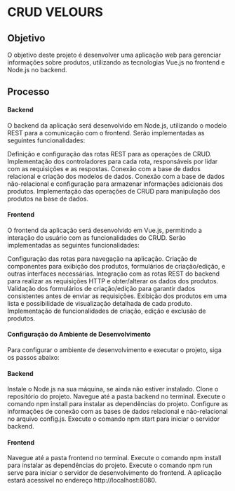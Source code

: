 # CRUD VELOURS

## Objetivo

O objetivo deste projeto é desenvolver uma aplicação web para gerenciar informações sobre produtos, utilizando as tecnologias Vue.js no frontend e Node.js no backend.

## Processo

#### Backend

O backend da aplicação será desenvolvido em Node.js, utilizando o modelo REST para a comunicação com o frontend. Serão implementadas as seguintes funcionalidades:

Definição e configuração das rotas REST para as operações de CRUD.
Implementação dos controladores para cada rota, responsáveis por lidar com as requisições e as respostas.
Conexão com a base de dados relacional e criação dos modelos de dados.
Conexão com a base de dados não-relacional e configuração para armazenar informações adicionais dos produtos.
Implementação das operações de CRUD para manipulação dos produtos na base de dados.

#### Frontend

O frontend da aplicação será desenvolvido em Vue.js, permitindo a interação do usuário com as funcionalidades do CRUD. Serão implementadas as seguintes funcionalidades:

Configuração das rotas para navegação na aplicação.
Criação de componentes para exibição dos produtos, formulários de criação/edição, e outras interfaces necessárias.
Integração com as rotas REST do backend para realizar as requisições HTTP e obter/alterar os dados dos produtos.
Validação dos formulários de criação/edição para garantir dados consistentes antes de enviar as requisições.
Exibição dos produtos em uma lista e possibilidade de visualização detalhada de cada produto.
Implementação de funcionalidades de criação, edição e exclusão de produtos.

#### Configuração do Ambiente de Desenvolvimento

Para configurar o ambiente de desenvolvimento e executar o projeto, siga os passos abaixo:

#### Backend

Instale o Node.js na sua máquina, se ainda não estiver instalado.
Clone o repositório do projeto.
Navegue até a pasta backend no terminal.
Execute o comando npm install para instalar as dependências do projeto.
Configure as informações de conexão com as bases de dados relacional e não-relacional no arquivo config.js.
Execute o comando npm start para iniciar o servidor backend.

#### Frontend

Navegue até a pasta frontend no terminal.
Execute o comando npm install para instalar as dependências do projeto.
Execute o comando npm run serve para iniciar o servidor de desenvolvimento do frontend.
A aplicação estará acessível no endereço http://localhost:8080.